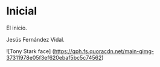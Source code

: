 # Inicial
El inicio.

Jesús Fernández Vidal.

![Tony Stark face] (https://qph.fs.quoracdn.net/main-qimg-37311978e05f3ef620ebaf5bc5c74562)